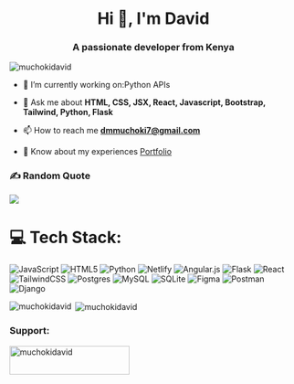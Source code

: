 <h1 align="center">Hi 👋, I'm David</h1>
<h3 align="center">A passionate developer from Kenya</h3>


<p align="left"> <img src="https://komarev.com/ghpvc/?username=muchokidavid&label=Profile%20views&color=0e75b6&style=flat" alt="muchokidavid" /> </p>


- 🔭 I’m currently working on:Python APIs
  
- 💬 Ask me about **HTML, CSS, JSX, React, Javascript, Bootstrap, Tailwind, Python, Flask**

- 📫 How to reach me **dmmuchoki7@gmail.com**

- 📄 Know about my experiences [Portfolio](https://www.linkedin.com/in/david-muchoki-866552204/)
  
### ✍️ Random Quote
![](https://quotes-github-readme.vercel.app/api?type=horizontal&theme=radical)
# 💻 Tech Stack:
![JavaScript](https://img.shields.io/badge/javascript-%23323330.svg?style=flat&logo=javascript&logoColor=%23F7DF1E) ![HTML5](https://img.shields.io/badge/html5-%23E34F26.svg?style=flat&logo=html5&logoColor=white) ![Python](https://img.shields.io/badge/python-3670A0?style=flat&logo=python&logoColor=ffdd54) ![Netlify](https://img.shields.io/badge/netlify-%23000000.svg?style=flat&logo=netlify&logoColor=#00C7B7) ![Angular.js](https://img.shields.io/badge/angular.js-%23E23237.svg?style=flat&logo=angularjs&logoColor=white) ![Flask](https://img.shields.io/badge/flask-%23000.svg?style=flat&logo=flask&logoColor=white) ![React](https://img.shields.io/badge/react-%2320232a.svg?style=flat&logo=react&logoColor=%2361DAFB) ![TailwindCSS](https://img.shields.io/badge/tailwindcss-%2338B2AC.svg?style=flat&logo=tailwind-css&logoColor=white) ![Postgres](https://img.shields.io/badge/postgres-%23316192.svg?style=flat&logo=postgresql&logoColor=white) ![MySQL](https://img.shields.io/badge/mysql-%2300000f.svg?style=flat&logo=mysql&logoColor=white) ![SQLite](https://img.shields.io/badge/sqlite-%2307405e.svg?style=flat&logo=sqlite&logoColor=white) ![Figma](https://img.shields.io/badge/figma-%23F24E1E.svg?style=flat&logo=figma&logoColor=white) ![Postman](https://img.shields.io/badge/Postman-FF6C37?style=flat&logo=postman&logoColor=white) ![Django](https://img.shields.io/badge/django-%23092E20.svg?style=for-the-badge&logo=django&logoColor=white)

<p><img align="left" src="https://github-readme-stats.vercel.app/api/top-langs?username=muchokidavid&show_icons=true&locale=en&layout=compact" alt="muchokidavid" /></p>

<p>&nbsp;<img align="center" src="https://github-readme-stats.vercel.app/api?username=muchokidavid&show_icons=true&locale=en" alt="muchokidavid" /></p>
<!---<p><img align="center" src="https://github-readme-streak-stats.herokuapp.com/?user=muchokidavid&" alt="muchokidavid" /></p>-->

<h3 align="left">Support:</h3>
<p><a href="https://www.buymeacoffee.com/muchokidavid"> <img align="left" src="https://cdn.buymeacoffee.com/buttons/v2/default-yellow.png" height="50" width="210" alt="muchokidavid" /></a></p><br><br>
